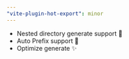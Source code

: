 ```yaml
---
"vite-plugin-hot-export": minor
---
```


- Nested directory generate support 🌈
- Auto Prefix support 🍣
- Optimize generate ✨

